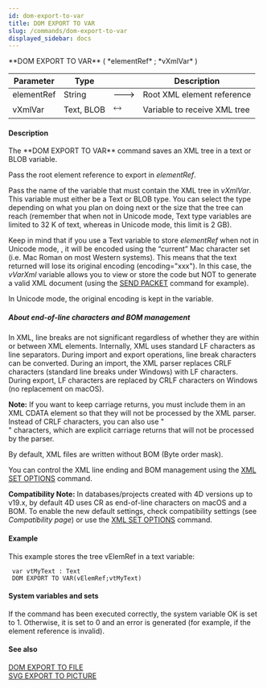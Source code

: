 ```yaml
---
id: dom-export-to-var
title: DOM EXPORT TO VAR
slug: /commands/dom-export-to-var
displayed_sidebar: docs
---
```


<!--REF #_command_.DOM EXPORT TO VAR.Syntax-->**DOM EXPORT TO VAR** ( *elementRef* ; *vXmlVar* )<!-- END REF-->
<!--REF #_command_.DOM EXPORT TO VAR.Params-->
| Parameter | Type |  | Description |
| --- | --- | --- | --- |
| elementRef | String | &#x1F852; | Root XML element reference |
| vXmlVar | Text, BLOB | &#x1F858; | Variable to receive XML tree |

<!-- END REF-->

#### Description 

<!--REF #_command_.DOM EXPORT TO VAR.Summary-->The **DOM EXPORT TO VAR** command saves an XML tree in a text or BLOB variable.<!-- END REF--> 

Pass the root element reference to export in *elementRef*. 

Pass the name of the variable that must contain the XML tree in *vXmlVar*. This variable must either be a Text or BLOB type. You can select the type depending on what you plan on doing next or the size that the tree can reach (remember that when not in Unicode mode, Text type variables are limited to 32 K of text, whereas in Unicode mode, this limit is 2 GB). 

Keep in mind that if you use a Text variable to store *elementRef* when not in Unicode mode, , it will be encoded using the “current” Mac character set (i.e. Mac Roman on most Western systems). This means that the text returned will lose its original encoding (encoding="xxx"). In this case, the *vVarXml* variable allows you to view or store the code but NOT to generate a valid XML document (using the [SEND PACKET](send-packet.md) command for example). 

In Unicode mode, the original encoding is kept in the variable.

##### About end-of-line characters and BOM management 

In XML, line breaks are not significant regardless of whether they are within or between XML elements. Internally, XML uses standard LF characters as line separators. During import and export operations, line break characters can be converted. During an import, the XML parser replaces CRLF characters (standard line breaks under Windows) with LF characters. During export, LF characters are replaced by CRLF characters on Windows (no replacement on macOS).

**Note:** If you want to keep carriage returns, you must include them in an XML CDATA element so that they will not be processed by the XML parser. Instead of CRLF characters, you can also use "<br/>" characters, which are explicit carriage returns that will not be processed by the parser.

By default, XML files are written without BOM (Byte order mask). 

You can control the XML line ending and BOM management using the [XML SET OPTIONS](xml-set-options.md) command. 

**Compatibility Note:** In databases/projects created with 4D versions up to v19.x, by default 4D uses CR as end-of-line characters on macOS and a BOM. To enable the new default settings, check compatibility settings (see *Compatibility page*) or use the [XML SET OPTIONS](xml-set-options.md) command. 

#### Example 

This example stores the tree vElemRef in a text variable: 

```4d
 var vtMyText : Text
 DOM EXPORT TO VAR(vElemRef;vtMyText)
```

#### System variables and sets 

If the command has been executed correctly, the system variable OK is set to 1\. Otherwise, it is set to 0 and an error is generated (for example, if the element reference is invalid).

#### See also 

[DOM EXPORT TO FILE](dom-export-to-file.md)  
[SVG EXPORT TO PICTURE](svg-export-to-picture.md)  